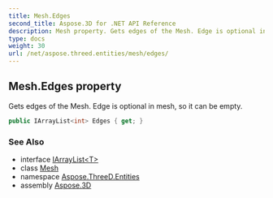```yaml
---
title: Mesh.Edges
second_title: Aspose.3D for .NET API Reference
description: Mesh property. Gets edges of the Mesh. Edge is optional in mesh so it can be empty
type: docs
weight: 30
url: /net/aspose.threed.entities/mesh/edges/
---
```

## Mesh.Edges property

Gets edges of the Mesh. Edge is optional in mesh, so it can be empty.

```csharp
public IArrayList<int> Edges { get; }
```

### See Also

* interface [IArrayList&lt;T&gt;](../../../aspose.threed.utilities/iarraylist-1/)
* class [Mesh](../)
* namespace [Aspose.ThreeD.Entities](../../mesh/)
* assembly [Aspose.3D](../../../)


